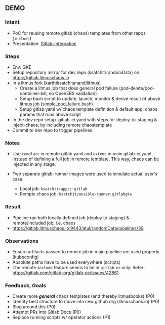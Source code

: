 ## DEMO

### Intent

- PoC for reusing remote gitlab (chaos) templates from other repos (`include`)
- Presentation: [Gitlab-Integration](https://docs.google.com/presentation/d/1uxbpY45uaej7ZoLO0Rj9I0Nrh1bIGb4znce_U7TjR7E/edit#slide=id.g4d8fc3d7a4_1_0)

### Steps

- Env: GKE
- Setup repository mirror for dev repo (ksatchit/randomData) on https://gitlab.litmuschaos.io
- In a litmus fork (karthiksatchitanand/litmus) 
  - Create a litmus job that does general pod failure (pod-delete/pod-container-kill, no OpenEBS validation) 
  - Setup bash script to update, launch, monitor & derive result of above litmus job (simple_pod_failure.bash)
  - Setup gitlab yaml w/ chaos template definition & default app, chaos params that runs above script
- In the dev repo setup .gitlab-ci.yaml with steps for deploy-to-staging & inject-chaos, by including remote 
  chaostemplate
- Commit to dev repo to trigger pipelines 

### Notes

- Use `template` in remote gitlab yaml and `extend` in main gitlab-ci.yaml instead of defining a full job 
in remote template. This way, chaos can be injected in any stage.

- Two separate gitlab-runner images were used to simulate actual user's case. 
  - Local job: `ksatchit/appci:gitlab` 
  - Rempte chaos job: `ksatchit/ansible-runner:gitlabgke`

### Result 

- Pipeline ran both locally defined job (deploy to staging) & remote/included job, i.e, chaos
- https://gitlab.litmuschaos.io:9443/atul/randomData/pipelines/39

### Observations 

- Ensure artifacts passed to remote job in main pipeline are used properly (kubeconfig)
- Absolute paths have to be used everywhere (scripts) 
- The remote `include` feature seems to be in `gitlab-ee` only. Refer: https://gitlab.com/gitlab-org/gitlab-ce/issues/42861

### Feedback, Goals

- Create more ***general*** chaos templates (and thereby litmusbooks) (P0)
- Identify best structure to move into new github org (litmuschaos.io) (P0)
- Blog around this (P0)
- Attempt PRs into Gitlab Docs (P0) 
- Replace running scripts w/ operator actions (P1)
